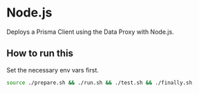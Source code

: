 # Node.js

Deploys a Prisma Client using the Data Proxy with Node.js.

## How to run this

Set the necessary env vars first.

```sh
source ./prepare.sh && ./run.sh && ./test.sh && ./finally.sh
```

